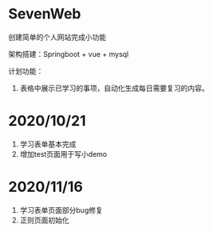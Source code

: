 ﻿# SevenWeb
创建简单的个人网站完成小功能

架构搭建：Springboot + vue + mysql

计划功能：
1. 表格中展示已学习的事项，自动化生成每日需要复习的内容。

# 2020/10/21
1. 学习表单基本完成
2. 增加test页面用于写小demo

# 2020/11/16

1. 学习表单页面部分bug修复
2. 正则页面初始化